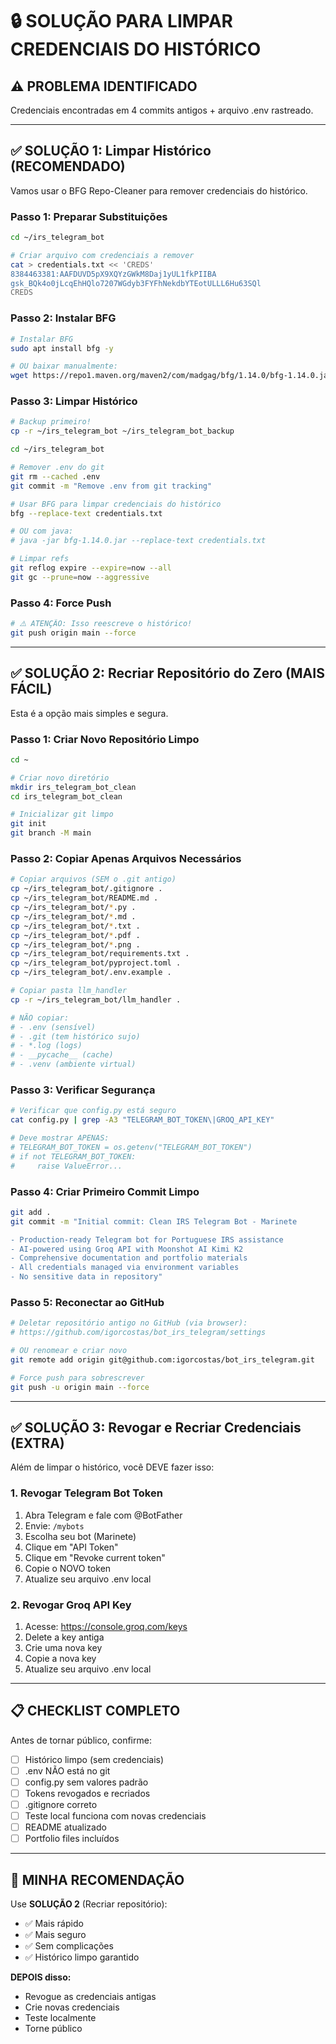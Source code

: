 # 🔒 SOLUÇÃO PARA LIMPAR CREDENCIAIS DO HISTÓRICO

## ⚠️ PROBLEMA IDENTIFICADO

Credenciais encontradas em 4 commits antigos + arquivo .env rastreado.

---

## ✅ SOLUÇÃO 1: Limpar Histórico (RECOMENDADO)

Vamos usar o BFG Repo-Cleaner para remover credenciais do histórico.

### Passo 1: Preparar Substituições

```bash
cd ~/irs_telegram_bot

# Criar arquivo com credenciais a remover
cat > credentials.txt << 'CREDS'
8384463381:AAFDUVD5pX9XQYzGWkM8Daj1yUL1fkPIIBA
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
CREDS
```

### Passo 2: Instalar BFG

```bash
# Instalar BFG
sudo apt install bfg -y

# OU baixar manualmente:
wget https://repo1.maven.org/maven2/com/madgag/bfg/1.14.0/bfg-1.14.0.jar
```

### Passo 3: Limpar Histórico

```bash
# Backup primeiro!
cp -r ~/irs_telegram_bot ~/irs_telegram_bot_backup

cd ~/irs_telegram_bot

# Remover .env do git
git rm --cached .env
git commit -m "Remove .env from git tracking"

# Usar BFG para limpar credenciais do histórico
bfg --replace-text credentials.txt

# OU com java:
# java -jar bfg-1.14.0.jar --replace-text credentials.txt

# Limpar refs
git reflog expire --expire=now --all
git gc --prune=now --aggressive
```

### Passo 4: Force Push

```bash
# ⚠️ ATENÇÃO: Isso reescreve o histórico!
git push origin main --force
```

---

## ✅ SOLUÇÃO 2: Recriar Repositório do Zero (MAIS FÁCIL)

Esta é a opção mais simples e segura.

### Passo 1: Criar Novo Repositório Limpo

```bash
cd ~

# Criar novo diretório
mkdir irs_telegram_bot_clean
cd irs_telegram_bot_clean

# Inicializar git limpo
git init
git branch -M main
```

### Passo 2: Copiar Apenas Arquivos Necessários

```bash
# Copiar arquivos (SEM o .git antigo)
cp ~/irs_telegram_bot/.gitignore .
cp ~/irs_telegram_bot/README.md .
cp ~/irs_telegram_bot/*.py .
cp ~/irs_telegram_bot/*.md .
cp ~/irs_telegram_bot/*.txt .
cp ~/irs_telegram_bot/*.pdf .
cp ~/irs_telegram_bot/*.png .
cp ~/irs_telegram_bot/requirements.txt .
cp ~/irs_telegram_bot/pyproject.toml .
cp ~/irs_telegram_bot/.env.example .

# Copiar pasta llm_handler
cp -r ~/irs_telegram_bot/llm_handler .

# NÃO copiar:
# - .env (sensível)
# - .git (tem histórico sujo)
# - *.log (logs)
# - __pycache__ (cache)
# - .venv (ambiente virtual)
```

### Passo 3: Verificar Segurança

```bash
# Verificar que config.py está seguro
cat config.py | grep -A3 "TELEGRAM_BOT_TOKEN\|GROQ_API_KEY"

# Deve mostrar APENAS:
# TELEGRAM_BOT_TOKEN = os.getenv("TELEGRAM_BOT_TOKEN")
# if not TELEGRAM_BOT_TOKEN:
#     raise ValueError...
```

### Passo 4: Criar Primeiro Commit Limpo

```bash
git add .
git commit -m "Initial commit: Clean IRS Telegram Bot - Marinete

- Production-ready Telegram bot for Portuguese IRS assistance
- AI-powered using Groq API with Moonshot AI Kimi K2
- Comprehensive documentation and portfolio materials
- All credentials managed via environment variables
- No sensitive data in repository"
```

### Passo 5: Reconectar ao GitHub

```bash
# Deletar repositório antigo no GitHub (via browser):
# https://github.com/igorcostas/bot_irs_telegram/settings

# OU renomear e criar novo
git remote add origin git@github.com:igorcostas/bot_irs_telegram.git

# Force push para sobrescrever
git push -u origin main --force
```

---

## ✅ SOLUÇÃO 3: Revogar e Recriar Credenciais (EXTRA)

Além de limpar o histórico, você DEVE fazer isso:

### 1. Revogar Telegram Bot Token

1. Abra Telegram e fale com @BotFather
2. Envie: `/mybots`
3. Escolha seu bot (Marinete)
4. Clique em "API Token"
5. Clique em "Revoke current token"
6. Copie o NOVO token
7. Atualize seu arquivo .env local

### 2. Revogar Groq API Key

1. Acesse: https://console.groq.com/keys
2. Delete a key antiga
3. Crie uma nova key
4. Copie a nova key
5. Atualize seu arquivo .env local

---

## 📋 CHECKLIST COMPLETO

Antes de tornar público, confirme:

- [ ] Histórico limpo (sem credenciais)
- [ ] .env NÃO está no git
- [ ] config.py sem valores padrão
- [ ] Tokens revogados e recriados
- [ ] .gitignore correto
- [ ] Teste local funciona com novas credenciais
- [ ] README atualizado
- [ ] Portfolio files incluídos

---

## 🎯 MINHA RECOMENDAÇÃO

Use **SOLUÇÃO 2** (Recriar repositório):
- ✅ Mais rápido
- ✅ Mais seguro  
- ✅ Sem complicações
- ✅ Histórico limpo garantido

**DEPOIS disso:**
- Revogue as credenciais antigas
- Crie novas credenciais
- Teste localmente
- Torne público

